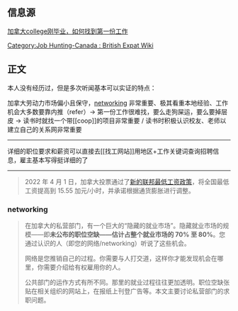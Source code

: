 
## 信息源

[加拿大college刚毕业，如何找到第一份工作](https://mp.weixin.qq.com/s/EIlDVYerAaTUcPe2fOnL3A)

[Category:Job Hunting-Canada : British Expat Wiki](https://britishexpats.com/wiki/Category:Job_Hunting-Canada)


## 正文

本人没有经历过，但是多次听闻基本可以实证的特点：

加拿大劳动力市场偏小且保守，[networking](https://britishexpats.com/wiki/Networking-Canada) 非常重要、极其看重本地经验、工作机会大多数要靠内推（refer）→ 第一份工作很难找，要么走狗屎运，要么要掉层皮 → 读书时就找一个带[[coop]]的项目非常重要 / 读书时积极认识校友、老师以建立自己的关系网非常重要
 
---

详细的职位要求和薪资可以直接去[[找工网站]]用地区+工作关键词查询招聘信息，雇主基本写得挺详细的了

---

> 2022 年 4 月 1 日，加拿大投票通过了[新的联邦最低工资政策](https://www.canada.ca/en/employment-social-development/news/2022/03/federal-minimum-wage-to-rise-to-1555-per-hour-on-april-1.html)，将全国最低工资提高到 15.55 加元/小时，并承诺根据通货膨胀进行调整。


### networking

> 在加拿大的私营部门，有一个巨大的“隐藏的就业市场”。隐藏就业市场的规模——即**未公布的职位空缺——估计占整个就业市场的 70% 至 80%**。您通过认识的人（即您的网络/networking）听说了这些机会。
> 
> 网络是您推销自己的过程。你需要与人打交道，这样你才能发现机会在哪里，你需要介绍给有权雇用你的人。
> 
> 公共部门的运作方式有所不同。那里的就业过程往往更加透明。职位空缺张贴在相关组织的网站上，在报纸上刊登广告等。本文主要讨论私营部门的求职问题。